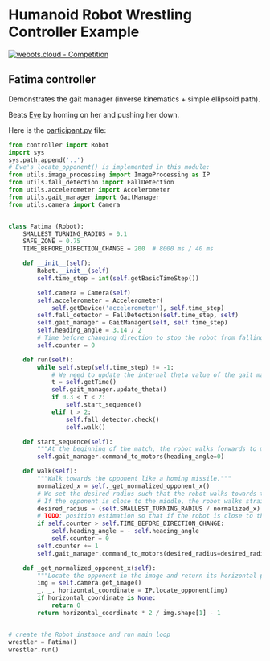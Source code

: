 # Humanoid Robot Wrestling Controller Example

[![webots.cloud - Competition](https://img.shields.io/badge/webots.cloud-Competition-007ACC)][1]

## Fatima controller

Demonstrates the gait manager (inverse kinematics + simple ellipsoid path).

Beats [Eve](https://github.com/cyberbotics/wrestling-charlie) by homing on her and pushing her down.

Here is the [participant.py](./controllers/participant/participant.py) file:

``` Python
from controller import Robot
import sys
sys.path.append('..')
# Eve's locate_opponent() is implemented in this module:
from utils.image_processing import ImageProcessing as IP
from utils.fall_detection import FallDetection
from utils.accelerometer import Accelerometer
from utils.gait_manager import GaitManager
from utils.camera import Camera


class Fatima (Robot):
    SMALLEST_TURNING_RADIUS = 0.1
    SAFE_ZONE = 0.75
    TIME_BEFORE_DIRECTION_CHANGE = 200  # 8000 ms / 40 ms

    def __init__(self):
        Robot.__init__(self)
        self.time_step = int(self.getBasicTimeStep())

        self.camera = Camera(self)
        self.accelerometer = Accelerometer(
            self.getDevice('accelerometer'), self.time_step)
        self.fall_detector = FallDetection(self.time_step, self)
        self.gait_manager = GaitManager(self, self.time_step)
        self.heading_angle = 3.14 / 2
        # Time before changing direction to stop the robot from falling off the ring
        self.counter = 0

    def run(self):
        while self.step(self.time_step) != -1:
            # We need to update the internal theta value of the gait manager at every step:
            t = self.getTime()
            self.gait_manager.update_theta()
            if 0.3 < t < 2:
                self.start_sequence()
            elif t > 2:
                self.fall_detector.check()
                self.walk()

    def start_sequence(self):
        """At the beginning of the match, the robot walks forwards to move away from the edges."""
        self.gait_manager.command_to_motors(heading_angle=0)

    def walk(self):
        """Walk towards the opponent like a homing missile."""
        normalized_x = self._get_normalized_opponent_x()
        # We set the desired radius such that the robot walks towards the opponent.
        # If the opponent is close to the middle, the robot walks straight.
        desired_radius = (self.SMALLEST_TURNING_RADIUS / normalized_x) if abs(normalized_x) > 1e-3 else None
        # TODO: position estimation so that if the robot is close to the edge, it switches dodging direction
        if self.counter > self.TIME_BEFORE_DIRECTION_CHANGE:
            self.heading_angle = - self.heading_angle
            self.counter = 0
        self.counter += 1
        self.gait_manager.command_to_motors(desired_radius=desired_radius, heading_angle=self.heading_angle)

    def _get_normalized_opponent_x(self):
        """Locate the opponent in the image and return its horizontal position in the range [-1, 1]."""
        img = self.camera.get_image()
        _, _, horizontal_coordinate = IP.locate_opponent(img)
        if horizontal_coordinate is None:
            return 0
        return horizontal_coordinate * 2 / img.shape[1] - 1


# create the Robot instance and run main loop
wrestler = Fatima()
wrestler.run()
```

<!-- [Grace](https://github.com/cyberbotics/wrestling-grace) is a more advanced robot controller able to win against Fatima. -->

[1]: https://webots.cloud/run?version=R2022b&url=https%3A%2F%2Fgithub.com%2Fcyberbotics%2Fwrestling%2Fblob%2Fmain%2Fworlds%2Fwrestling.wbt&type=competition "Leaderboard"
